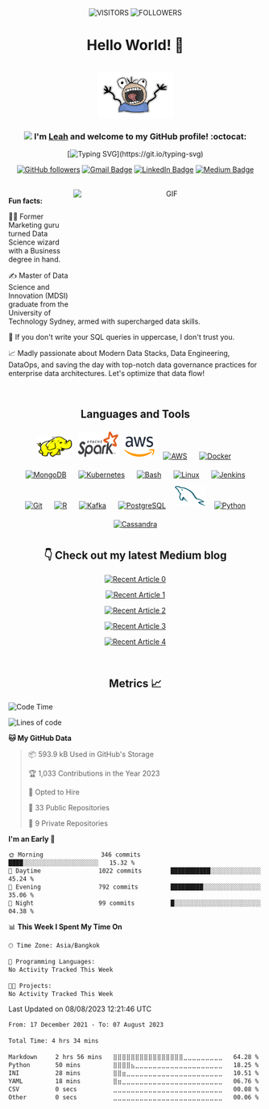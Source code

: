 <div align="center">

<img alt="VISITORS" src="https://komarev.com/ghpvc/?username=ndleah&style=flat&labelColor=red&logo=github&label=PROFILE+VIEWS&color=971901"/>
<img alt="FOLLOWERS" src="https://img.shields.io/github/followers/ndleah?color=971901&logo=githubb&label=FOLLOWERS"/>

<h1> Hello World! 👋 </h1>

<br>

<img src="IMG/my-image.png" width="150">


### <img src="https://media.giphy.com/media/WUlplcMpOCEmTGBtBW/giphy.gif" width="30"> I'm [**Leah**](https://www.linkedin.com/in/ndleah/) and welcome to my GitHub profile! :octocat:

[![Typing SVG](https://readme-typing-svg.demolab.com?font=Noto+Sans&weight=600&size=21&duration=2000&color=000000&background=FFFFFF&center=true&vCenter=true&width=435&lines=I'm+a+Data+Engineer%2C+;an+Open-source+Contributor;+and+a+Content+Creator!)](https://git.io/typing-svg)

[![GitHub followers](https://img.shields.io/github/followers/ndleah?label=Follow&style=social)](https://github.com/ndleah/?tab=follow)
[![Gmail Badge](https://img.shields.io/badge/-nduongthucanh-c14438?style=social&logo=Gmail&logoColor=red&link=mailto:nduongthucanh@gmail.com)](mailto:email@anuragsingh.dev)
[![LinkedIn Badge](https://img.shields.io/badge/-LinkedIn-blue?style=social&logo=Linkedin&logoColor=blue&link=https://www.linkedin.com/in/ndleah/)](https://www.linkedin.com/in/ndleah/)
[![Medium Badge](http://img.shields.io/badge/-Medium-1ca0f1?style=social&logo=Medium&logoColor=black&link=https://medium.com/@ndleah)](https://medium.com/@ndleah)

<br>

<img align="right" height="250" width="375" alt="GIF" src="IMG/quote.gif" />


</div>

**Fun facts:**

👩‍🎓 Former Marketing guru turned Data Science wizard with a Business degree in hand.
  
✍️ Master of Data Science and Innovation (MDSI) graduate from the University of Technology Sydney, armed with supercharged data skills.
  
🤔 If you don't write your SQL queries in uppercase, I don't trust you.
  
📈 Madly passionate about Modern Data Stacks, Data Engineering, DataOps, and saving the day with top-notch data governance practices for enterprise data architectures. Let's optimize that data flow!


<br>

<div align="center">

## Languages and Tools  
<div align="center">  
<img title="Hadoop" alt="Hadoop" src="assets/hadoop.svg" width="70" height="40" style="vertical-align:down; margin:4px"/>
<img title="Spark" alt="Spark" src="assets/apache_spark.svg" width="80" height="50" style="vertical-align:down; margin:4px"/>
<img title="AWS" alt="AWS" src="assets/aws.svg" width="60" height="40" style="vertical-align:down; margin:4px"/>
<a href="https://aws.amazon.com/" target="_blank"><img style="margin: 10px" src="https://profilinator.rishav.dev/skills-assets/amazonwebservices-original-wordmark.svg" alt="AWS" height="50" /></a>  
<a href="https://www.docker.com/" target="_blank"><img style="margin: 10px" src="https://profilinator.rishav.dev/skills-assets/docker-original-wordmark.svg" alt="Docker" height="50" /></a>  
<a href="https://www.mongodb.com/" target="_blank"><img style="margin: 10px" src="https://profilinator.rishav.dev/skills-assets/mongodb-original-wordmark.svg" alt="MongoDB" height="50" /></a>  
<a href="https://kubernetes.io/" target="_blank"><img style="margin: 10px" src="https://profilinator.rishav.dev/skills-assets/kubernetes-icon.svg" alt="Kubernetes" height="50" /></a>  
<a href="https://www.gnu.org/software/bash/" target="_blank"><img style="margin: 10px" src="https://profilinator.rishav.dev/skills-assets/gnu_bash-icon.svg" alt="Bash" height="50" /></a>  
<a href="https://www.linux.org/" target="_blank"><img style="margin: 10px" src="https://profilinator.rishav.dev/skills-assets/linux-original.svg" alt="Linux" height="50" /></a>  
<a href="https://www.jenkins.io/" target="_blank"><img style="margin: 10px" src="https://profilinator.rishav.dev/skills-assets/jenkins-icon.svg" alt="Jenkins" height="50" /></a>  
<a href="https://github.com/" target="_blank"><img style="margin: 10px" src="https://profilinator.rishav.dev/skills-assets/git-scm-icon.svg" alt="Git" height="50" /></a>  
<a href="https://www.r-project.org/" target="_blank"><img style="margin: 10px" src="https://profilinator.rishav.dev/skills-assets/r.svg" alt="R" height="50" /></a>  
<a href="https://kafka.apache.org/" target="_blank"><img style="margin: 10px" src="https://profilinator.rishav.dev/skills-assets/apache_kafka-icon.svg" alt="Kafka" height="50" /></a>  
<a href="https://www.postgresql.org/" target="_blank"><img style="margin: 10px" src="https://profilinator.rishav.dev/skills-assets/postgresql-original-wordmark.svg" alt="PostgreSQL" height="50" /></a>
<img title="AWS" alt="Postgres" src="assets/mysql.svg" width="60" height="40" style="vertical-align:down; margin:4px"/>
<a href="https://www.python.org/" target="_blank"><img style="margin: 10px" src="https://profilinator.rishav.dev/skills-assets/python-original.svg" alt="Python" height="50" /></a>  
<a href="https://cassandra.apache.org/_/index.html" target="_blank"><img style="margin: 10px" src="https://profilinator.rishav.dev/skills-assets/apache_cassandra-icon.svg" alt="Cassandra" height="50" /></a>   
</div>

## 👇 Check out my latest Medium blog

<a target="_blank" href="https://github-readme-medium-recent-article.vercel.app/medium/@ndleah/0"><img src="https://github-readme-medium-recent-article.vercel.app/medium/@ndleah/0" alt="Recent Article 0"> 
</a>

<a target="_blank" href="https://github-readme-medium-recent-article.vercel.app/medium/@ndleah/1"><img src="https://github-readme-medium-recent-article.vercel.app/medium/@ndleah/1" alt="Recent Article 1"> 
</a>

<a target="_blank" href="https://github-readme-medium-recent-article.vercel.app/medium/@ndleah/2"><img src="https://github-readme-medium-recent-article.vercel.app/medium/@ndleah/2" alt="Recent Article 2"> 
</a>

<a target="_blank" href="https://github-readme-medium-recent-article.vercel.app/medium/@ndleah/3"><img src="https://github-readme-medium-recent-article.vercel.app/medium/@ndleah/3" alt="Recent Article 3"> 
</a>

<a target="_blank" href="https://github-readme-medium-recent-article.vercel.app/medium/@ndleah/4"><img src="https://github-readme-medium-recent-article.vercel.app/medium/@ndleah/4" alt="Recent Article 4">
</a>

<br>

## Metrics 📈

</div>

<!--START_SECTION:waka-->
![Code Time](http://img.shields.io/badge/Code%20Time-4%20hrs%2034%20mins-blue)

![Lines of code](https://img.shields.io/badge/From%20Hello%20World%20I%27ve%20Written-118.2%20million%20lines%20of%20code-blue)

**🐱 My GitHub Data** 

> 📦 593.9 kB Used in GitHub's Storage 
 > 
> 🏆 1,033 Contributions in the Year 2023
 > 
> 💼 Opted to Hire
 > 
> 📜 33 Public Repositories 
 > 
> 🔑 9 Private Repositories 
 > 
**I'm an Early 🐤** 

```text
🌞 Morning                346 commits         ████░░░░░░░░░░░░░░░░░░░░░   15.32 % 
🌆 Daytime                1022 commits        ███████████░░░░░░░░░░░░░░   45.24 % 
🌃 Evening                792 commits         █████████░░░░░░░░░░░░░░░░   35.06 % 
🌙 Night                  99 commits          █░░░░░░░░░░░░░░░░░░░░░░░░   04.38 % 
```


📊 **This Week I Spent My Time On** 

```text
🕑︎ Time Zone: Asia/Bangkok

💬 Programming Languages: 
No Activity Tracked This Week

🐱‍💻 Projects: 
No Activity Tracked This Week
```


 Last Updated on 08/08/2023 12:21:46 UTC
<!--END_SECTION:waka-->

<!--START_SECTION:waka-simple-->

```text
From: 17 December 2021 - To: 07 August 2023

Total Time: 4 hrs 34 mins

Markdown     2 hrs 56 mins   ⣿⣿⣿⣿⣿⣿⣿⣿⣿⣿⣿⣿⣿⣿⣿⣿⣀⣀⣀⣀⣀⣀⣀⣀⣀   64.28 %
Python       50 mins         ⣿⣿⣿⣿⣦⣀⣀⣀⣀⣀⣀⣀⣀⣀⣀⣀⣀⣀⣀⣀⣀⣀⣀⣀⣀   18.25 %
INI          28 mins         ⣿⣿⣶⣀⣀⣀⣀⣀⣀⣀⣀⣀⣀⣀⣀⣀⣀⣀⣀⣀⣀⣀⣀⣀⣀   10.51 %
YAML         18 mins         ⣿⣶⣀⣀⣀⣀⣀⣀⣀⣀⣀⣀⣀⣀⣀⣀⣀⣀⣀⣀⣀⣀⣀⣀⣀   06.76 %
CSV          0 secs          ⣀⣀⣀⣀⣀⣀⣀⣀⣀⣀⣀⣀⣀⣀⣀⣀⣀⣀⣀⣀⣀⣀⣀⣀⣀   00.08 %
Other        0 secs          ⣀⣀⣀⣀⣀⣀⣀⣀⣀⣀⣀⣀⣀⣀⣀⣀⣀⣀⣀⣀⣀⣀⣀⣀⣀   00.06 %
```

<!--END_SECTION:waka-simple-->

